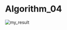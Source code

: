 # Algorithm_04
![my_result](https://user-images.githubusercontent.com/90330904/173597569-d16d2d63-c9ce-4b9b-bad6-e1d3500a2c7b.png)
